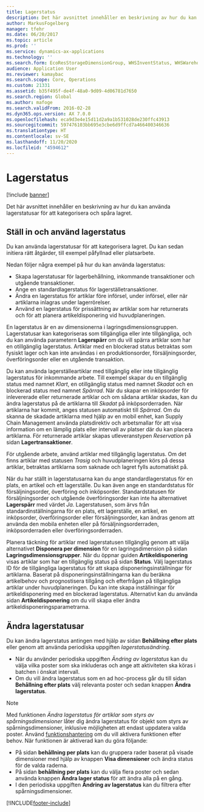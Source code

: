 ```yaml
---
title: Lagerstatus
description: Det här avsnittet innehåller en beskrivning av hur du kan använda lagerstatusar för att kategorisera och spåra lagret.
author: MarkusFogelberg
manager: tfehr
ms.date: 06/20/2017
ms.topic: article
ms.prod: ''
ms.service: dynamics-ax-applications
ms.technology: ''
ms.search.form: EcoResStorageDimensionGroup, WHSInventStatus, WHSWarehouseStatusChange
audience: Application User
ms.reviewer: kamaybac
ms.search.scope: Core, Operations
ms.custom: 21331
ms.assetid: b35f495f-de4f-48a0-9d09-4d06781d7650
ms.search.region: Global
ms.author: mafoge
ms.search.validFrom: 2016-02-28
ms.dyn365.ops.version: AX 7.0.0
ms.openlocfilehash: eca9d3e4e15d11d2a9a1b531028de230ffc43913
ms.sourcegitcommit: 597476103bb695e3cbe6d9ffcd7a466400346636
ms.translationtype: HT
ms.contentlocale: sv-SE
ms.lasthandoff: 11/20/2020
ms.locfileid: "4594612"
---
```

# <a name="inventory-statuses"></a>Lagerstatus

[!include [banner](../includes/banner.md)]

Det här avsnittet innehåller en beskrivning av hur du kan använda lagerstatusar för att kategorisera och spåra lagret.

## <a name="set-up-and-use-inventory-statuses"></a>Ställ in och använd lagerstatus

Du kan använda lagerstatusar för att kategorisera lagret. Du kan sedan initiera rätt åtgärder, till exempel påfyllnad eller platsarbete.

Nedan följer några exempel på hur du kan använda lagerstatus:

- Skapa lagerstatusar för lagerbehållning, inkommande transaktioner och utgående transaktioner.
- Ange en standardlagerstatus för lagerställetransaktioner.
- Ändra en lagerstatus för artiklar före införsel, under införsel, eller när artiklarna inlagras under lagerrörelser.
- Använd en lagerstatus för prissättning av artiklar som har returnerats och för att planera artikeldisponering vid huvudplaneringen.

En lagerstatus är en av dimensionerna i lagringsdimensionsgruppen. Lagerstatusar kan kategoriseras som tillgängliga eller inte tillgängliga, och du kan använda parametern **Lagerspärr** om du vill spärra artiklar som har en otillgänglig lagerstatus. Artiklar med en blockerad status betraktas som fysiskt lager och kan inte användas i en produktionsorder, försäljningsorder, överföringsorder eller en utgående transaktion.

Du kan använda lagerställeartiklar med tillgänglig eller inte tillgänglig lagerstatus för inkommande arbete. Till exempel skapar du en tillgänglig status med namnet *Klart*, en otillgänglig status med namnet *Skadat* och en blockerad status med namnet *Spärrad*. När du skapar en inköpsorder för inlevererade eller returnerade artiklar och om sådana artiklar skadas, kan du ändra lagerstatus på de artiklarna till *Skadat* på inköpsorderraden. När artiklarna har kommit, anges statusen automatiskt till *Spärrad*. Om du skanna de skadade artiklarna med hjälp av en mobil enhet, kan Supply Chain Management använda platsdirektiv och arbetsmallar för att visa information om en lämplig plats eller intervall av platser där du kan placera artiklarna. För returnerade artiklar skapas utleveranstypen *Reservation* på sidan **Lagertransaktioner**.

För utgående arbete, använd artiklar med tillgänglig lagerstatus. Om det finns artiklar med statusen *Trasig* och huvudplaneringen körs på dessa artiklar, betraktas artiklarna som saknade och lagret fylls automatiskt på.

När du har ställt in lagerstatusarna kan du ange standardlagerstatus för en plats, en artikel och ett lagerställe. Du kan även ange en standardstatus för försäljningsorder, överföring och inköpsorder. Standardstatusen för försäljningsorder och utgående överföringsorder kan inte ha alternativet **Lagerspärr** med värdet *Ja*. Lagerstatusen, som ärvs från standardinställningarna för en plats, ett lagerställe, en artikel, en inköpsorder, överföringsorder eller försäljningsorder, kan ändras genom att använda den mobila enheten eller på försäljningsorderraden, inköpsorderraden eller överföringsorderraden.

Planera täckning för artiklar med lagerstatusen tillgänglig genom att välja alternativet **Disponera per dimension** för en lagringsdimension på sidan **Lagringsdimensionsgrupper**. När du öppnar guiden **Artikeldisponering** visas artiklar som har en tillgänglig status på sidan **Status**. Välj lagerstatus ID för de tillgängliga lagerstatus för att skapa disponeringsinställningar för artiklarna. Baserat på disponeringsinställningarna kan du beräkna artikelbehov och prognostisera tillgång och efterfrågan på tillgängliga artiklar under huvudplaneringen. Du kan inte skapa inställningar för artikeldisponering med en blockerad lagerstatus. Alternativt kan du använda sidan **Artikeldisponering** om du vill skapa eller ändra artikeldisponeringsparametrarna.

## <a name="change-inventory-statuses"></a>Ändra lagerstatusar

Du kan ändra lagerstatus antingen med hjälp av sidan **Behållning efter plats** eller genom att använda periodiska uppgiften *lagerstatusändring*.

- När du använder periodiska uppgiften *Ändring av lagerstatus* kan du välja vilka poster som ska inkluderas och ange att aktiviteten ska köras i batchen i önskat intervall.
- Om du vill ändra lagerstatus som en ad hoc-process går du till sidan **Behållning efter plats** välj relevanta poster och sedan knappen **Ändra lagerstatus**.

> [!NOTE]
> Med funktionen *Ändra lagerstatus för artiklar som styrs av spårningsdimensioner* låter dig ändra lagerstatus för objekt som styrs av spårningsdimensioner, inklusive möjligheten att endast uppdatera valda poster. Använd [funktionshantering](../../fin-ops-core/fin-ops/get-started/feature-management/feature-management-overview.md) om du vill aktivera funktionen efter behov. När funktionen är aktiverad kan du göra följande:
>
> - På sidan **behållning per plats** kan du gruppera rader baserat på visade dimensioner med hjälp av knappen **Visa dimensioner** och ändra status för de valda raderna.
> - På sidan **behållning per plats** kan du välja flera poster och sedan använda knappen **Ändra lager status** för att ändra alla på en gång.
> - I den periodiska uppgiften **Ändring av lagerstatus** kan du filtrera efter spårningsdimensioner.


[!INCLUDE[footer-include](../../includes/footer-banner.md)]